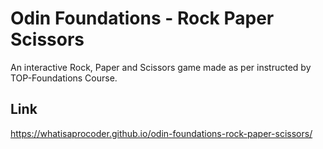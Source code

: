 # Odin Foundations - Rock Paper Scissors
An interactive Rock, Paper and Scissors game made as per instructed by TOP-Foundations Course.

## Link
https://whatisaprocoder.github.io/odin-foundations-rock-paper-scissors/
